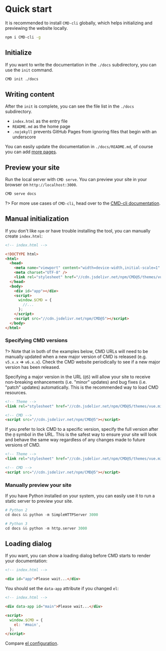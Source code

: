 # Quick start

It is recommended to install `CMD-cli` globally, which helps initializing and previewing the website locally.

```bash
npm i CMD-cli -g
```

## Initialize

If you want to write the documentation in the `./docs` subdirectory, you can use the `init` command.

```bash
CMD init ./docs
```

## Writing content

After the `init` is complete, you can see the file list in the `./docs` subdirectory.

- `index.html` as the entry file
- `README.md` as the home page
- `.nojekyll` prevents GitHub Pages from ignoring files that begin with an underscore

You can easily update the documentation in `./docs/README.md`, of course you can add [more pages](more-pages.md).

## Preview your site

Run the local server with `CMD serve`. You can preview your site in your browser on `http://localhost:3000`.

```bash
CMD serve docs
```

?> For more use cases of `CMD-cli`, head over to the [CMD-cli documentation](https://github.com/CMDjs/CMD-cli).

## Manual initialization

If you don't like `npm` or have trouble installing the tool, you can manually create `index.html`:

<!-- prettier-ignore -->
```html
<!-- index.html -->

<!DOCTYPE html>
<html>
  <head>
    <meta name="viewport" content="width=device-width,initial-scale=1" />
    <meta charset="UTF-8" />
    <link rel="stylesheet" href="//cdn.jsdelivr.net/npm/CMD@5/themes/vue.min.css" />
  </head>
  <body>
    <div id="app"></div>
    <script>
      window.$CMD = {
        //...
      };
    </script>
    <script src="//cdn.jsdelivr.net/npm/CMD@5"></script>
  </body>
</html>
```

### Specifying CMD versions

?> Note that in both of the examples below, CMD URLs will need to be manually updated when a new major version of CMD is released (e.g. `v5.x.x` => `v6.x.x`). Check the CMD website periodically to see if a new major version has been released.

Specifying a major version in the URL (`@5`) will allow your site to receive non-breaking enhancements (i.e. "minor" updates) and bug fixes (i.e. "patch" updates) automatically. This is the recommended way to load CMD resources.

<!-- prettier-ignore -->
```html
<!-- Theme -->
<link rel="stylesheet" href="//cdn.jsdelivr.net/npm/CMD@5/themes/vue.min.css" />

<!-- CMD -->
<script src="//cdn.jsdelivr.net/npm/CMD@5"></script>
```

If you prefer to lock CMD to a specific version, specify the full version after the `@` symbol in the URL. This is the safest way to ensure your site will look and behave the same way regardless of any changes made to future versions of CMD.

<!-- prettier-ignore -->
```html
<!-- Theme -->
<link rel="stylesheet" href="//cdn.jsdelivr.net/npm/CMD@5/themes/vue.min.css" />

<!-- CMD -->
<script src="//cdn.jsdelivr.net/npm/CMD@5"></script>
```

### Manually preview your site

If you have Python installed on your system, you can easily use it to run a static server to preview your site.

```python
# Python 2
cd docs && python -m SimpleHTTPServer 3000
```

```python
# Python 3
cd docs && python -m http.server 3000
```

## Loading dialog

If you want, you can show a loading dialog before CMD starts to render your documentation:

```html
<!-- index.html -->

<div id="app">Please wait...</div>
```

You should set the `data-app` attribute if you changed `el`:

```html
<!-- index.html -->

<div data-app id="main">Please wait...</div>

<script>
  window.$CMD = {
    el: '#main',
  };
</script>
```

Compare [el configuration](configuration.md#el).
